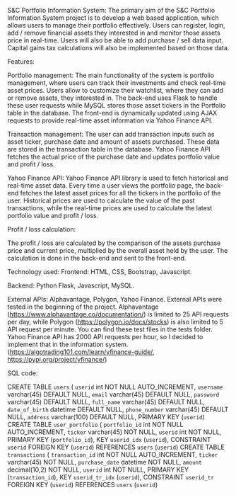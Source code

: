 S&C Portfolio Information System:
The primary aim of the S&C Portfolio Information System project is to develop a web based application, which allows users to manage their portfolio effectively. Users can register, login, add / remove financial assets they interested in and monitor those assets price in real-time. Users will also be able to add purchase / sell data input. Capital gains tax calculations will also be implemented based on those data.

Features:

Portfolio management:
The main functionality of the system is portfolio management, where users can track their investments and check real-time asset prices. Users allow to customize their watchlist, where they can add or remove assets, they interested in. The back-end uses Flask to handle these user requests while MySQL stores those asset tickers in the Portfolio table in the database. The front-end is dynamically updated using AJAX requests to provide real-time asset information via Yahoo Finance API.

Transaction management:
The user can add transaction inputs such as asset ticker, purchase date and amount of assets purchased. These data are stored in the transaction table in the database. Yahoo Finance API fetches the actual price of the purchase date and updates portfolio value and profit / loss. 

Yahoo Finance API:
Yahoo Finance API library is used to fetch historical and real-time asset data. Every time a user views the portfolio page, the back-end fetches the latest asset prices for all the tickers in the portfolio of the user. Historical prices are used to calculate the value of the past transactions, while the real-time prices are used to calculate the latest portfolio value and profit / loss.

Profit / loss calculation:

The profit / loss are calculated by the comparison of the assets purchase price and current price, multiplied by the overall asset held by the user. The calculation is done in the back-end and sent to the front-end. 


Technology used:
Frontend: HTML, CSS, Bootstrap, Javascript.

Backend: Python Flask, Javascript, MySQL.

External APIs: Alphavantage, Polygon, Yahoo Finance. External APIs were tested in the beginning of the project. Alphavantage (https://www.alphavantage.co/documentation/) is limited to 25 API requests per day, while Polygon (https://polygon.io/docs/stocks) is also limited to 5 API request per minute. You can find these test files in the tests folder. Yahoo Finance API has 2000 API requests per hour, so I decided to implement that in the information system. (https://algotrading101.com/learn/yfinance-guide/, https://pypi.org/project/yfinance/)

SQL code:

CREATE TABLE `users` (
  `userid` int NOT NULL AUTO_INCREMENT,
  `username` varchar(45) DEFAULT NULL,
  `email` varchar(45) DEFAULT NULL,
  `password` varchar(45) DEFAULT NULL,
  `full_name` varchar(45) DEFAULT NULL,
  `date_of_birth` datetime DEFAULT NULL,
  `phone_number` varchar(45) DEFAULT NULL,
  `address` varchar(100) DEFAULT NULL,
  PRIMARY KEY (`userid`)
CREATE TABLE `user_portfolio` (
  `portfolio_id` int NOT NULL AUTO_INCREMENT,
  `ticker` varchar(45) NOT NULL,
  `userid` int NOT NULL,
  PRIMARY KEY (`portfolio_id`),
  KEY `userid_idx` (`userid`),
  CONSTRAINT `userid` FOREIGN KEY (`userid`) REFERENCES `users` (`userid`)
CREATE TABLE `transactions` (
  `transaction_id` int NOT NULL AUTO_INCREMENT,
  `ticker` varchar(45) NOT NULL,
  `purchase_date` datetime NOT NULL,
  `amount` decimal(10,2) NOT NULL,
  `userid` int NOT NULL,
  PRIMARY KEY (`transaction_id`),
  KEY `userid_tr_idx` (`userid`),
  CONSTRAINT `userid_tr` FOREIGN KEY (`userid`) REFERENCES `users` (`userid`)